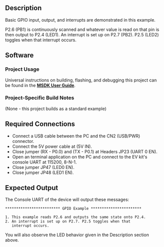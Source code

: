 ## Description

Basic GPIO input, output, and interrupts are demonstrated in this example.

P2.6 (PB1) is continuously scanned and whatever value is read on that pin is then output to P2.4 (LED1).  An interrupt is set up on P2.7 (PB2). P2.5 (LED2) toggles when that interrupt occurs.

## Software

### Project Usage

Universal instructions on building, flashing, and debugging this project can be found in the **[MSDK User Guide](https://analog-devices-msdk.github.io/msdk/USERGUIDE/)**.

### Project-Specific Build Notes

(None - this project builds as a standard example)

## Required Connections

-   Connect a USB cable between the PC and the CN2 (USB/PWR) connector.
-   Connect the 5V power cable at (5V IN).
-   Close jumper (RX - P0.0) and (TX - P0.1) at Headers JP23 (UART 0 EN).
-   Open an terminal application on the PC and connect to the EV kit's console UART at 115200, 8-N-1.
-   Close jumper JP47 (LED0 EN).
-   Close jumper JP48 (LED1 EN).

## Expected Output

The Console UART of the device will output these messages:

```
************************* GPIO Example ***********************

1. This example reads P2.6 and outputs the same state onto P2.4.
2. An interrupt is set up on P2.7. P2.5 toggles when that
   interrupt occurs.
```

You will also observe the LED behavior given in the Description section above.